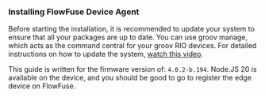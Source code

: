 ### Installing FlowFuse Device Agent

Before starting the installation, it is recommended to update your system to
ensure that all your packages are up to date. You can use groov manage, which
acts as the command central for your groov RIO devices. For detailed
instructions on how to update the system, [watch this video](https://www.opto22.com/support/resources-tools/videos/playlist-what-is-groov-epic?wchannelid=61lkudfc8c&wmediaid=mxzzp2kudx).

This guide is written for the firmware version of: `4.0.2-b.194`. Node.JS 20 is
available on the device, and you should be good to go to register the edge device
on FlowFuse.